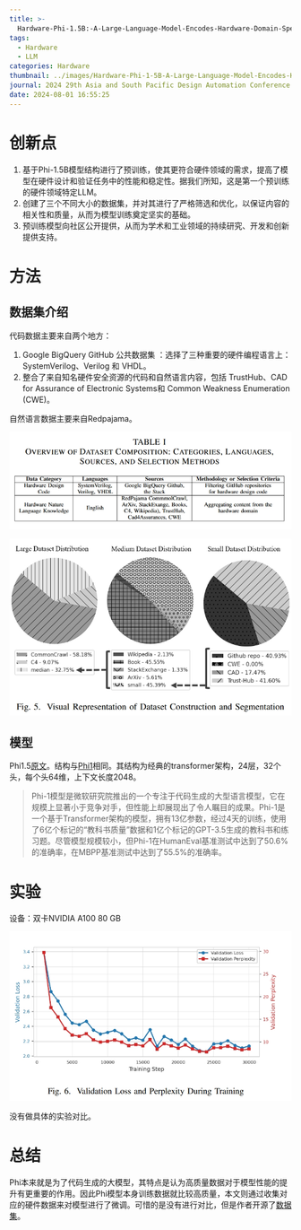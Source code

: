 ```yaml
---
title: >-
  Hardware-Phi-1.5B:-A-Large-Language-Model-Encodes-Hardware-Domain-Specific-Knowledge
tags:
  - Hardware
  - LLM
categories: Hardware
thumbnail: ../images/Hardware-Phi-1-5B-A-Large-Language-Model-Encodes-Hardware-Domain-Specific-Knowledge/training-loss.png
journal: 2024 29th Asia and South Pacific Design Automation Conference (ASP-DAC)（CCF-C）
date: 2024-08-01 16:55:25
---
```


# 创新点

1. 基于Phi-1.5B模型结构进行了预训练，使其更符合硬件领域的需求，提高了模型在硬件设计和验证任务中的性能和稳定性。据我们所知，这是第一个预训练的硬件领域特定LLM。
2. 创建了三个不同大小的数据集，并对其进行了严格筛选和优化，以保证内容的相关性和质量，从而为模型训练奠定坚实的基础。
3. 预训练模型向社区公开提供，从而为学术和工业领域的持续研究、开发和创新提供支持。



# 方法

## 数据集介绍

代码数据主要来自两个地方：

1.  Google BigQuery GitHub 公共数据集 ：选择了三种重要的硬件编程语言上：SystemVerilog、Verilog 和 VHDL。
2. 整合了来自知名硬件安全资源的代码和自然语言内容，包括 TrustHub、CAD for Assurance of Electronic Systems和 Common Weakness Enumeration (CWE)。

自然语言数据主要来自Redpajama。

![dataset-source](../images/Hardware-Phi-1-5B-A-Large-Language-Model-Encodes-Hardware-Domain-Specific-Knowledge/dataset-source.png)

![dataset-composition](../images/Hardware-Phi-1-5B-A-Large-Language-Model-Encodes-Hardware-Domain-Specific-Knowledge/dataset-composition.png)



## 模型

Phi1.5[原文](https://arxiv.org/pdf/2309.05463)。结构与[Phi1](https://arxiv.org/pdf/2306.11644)相同。其结构为经典的transformer架构，24层，32个头，每个头64维，上下文长度2048。

> Phi-1模型是微软研究院推出的一个专注于代码生成的大型语言模型，它在规模上显著小于竞争对手，但性能上却展现出了令人瞩目的成果。Phi-1是一个基于Transformer架构的模型，拥有13亿参数，经过4天的训练，使用了6亿个标记的“教科书质量”数据和1亿个标记的GPT-3.5生成的教科书和练习题。尽管模型规模较小，但Phi-1在HumanEval基准测试中达到了50.6%的准确率，在MBPP基准测试中达到了55.5%的准确率。



 # 实验

设备：双卡NVIDIA A100 80 GB

![training loss](../images/Hardware-Phi-1-5B-A-Large-Language-Model-Encodes-Hardware-Domain-Specific-Knowledge/training-loss.png)

没有做具体的实验对比。

 # 总结

Phi本来就是为了代码生成的大模型，其特点是认为高质量数据对于模型性能的提升有更重要的作用。因此Phi模型本身训练数据就比较高质量，本文则通过收集对应的硬件数据来对模型进行了微调。可惜的是没有进行对比，但是作者开源了[数据集](https://huggingface.co/datasets/KSU-HW-SEC/hardware_code_and_sec_large)。

